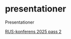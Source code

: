 # presentationer
Presentationer


[RUS-konferens 2025 pass 2](https://region-vastmanland.github.io/presentationer/RUS_pass2.html)


